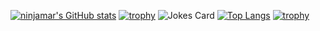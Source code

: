 [![ninjamar's GitHub stats](https://github-readme-stats.vercel.app/api?username=ninjamar)](https://github.com/anuraghazra/github-readme-stats)
[![trophy](https://github-profile-trophy.vercel.app/?username=ninjamar)](https://github.com/ryo-ma/github-profile-trophy)
![Jokes Card](https://readme-jokes.vercel.app/api)
[![Top Langs](https://github-readme-stats.vercel.app/api/top-langs/?username=ninjamar&langs_count=10&layout=compact)](https://github.com/anuraghazra/github-readme-stats)
[![trophy](https://github-profile-trophy.vercel.app/?username=ninjamar)](https://github.com/ryo-ma/github-profile-trophy)
